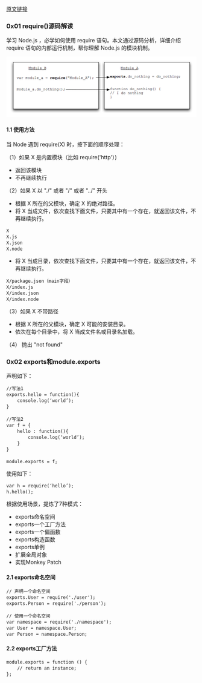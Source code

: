 [原文链接](http://gywbd.github.io/posts/2014/11/using-exports-nodejs-interface-design-pattern.html)

### 0x01 require()源码解读

学习 Node.js ，必学如何使用 require 语句。本文通过源码分析，详细介绍 require 语句的内部运行机制，帮你理解 Node.js 的模块机制。

![require and exports](./Resources/NodeJs-001.png)

#### 1.1 使用方法

当 Node 遇到 require(X) 时，按下面的顺序处理：

（1）如果 X 是内置模块（比如 require('http'）) 

- 返回该模块 
- 不再继续执行

（2）如果 X 以 "./" 或者 "/" 或者 "../" 开头 

- 根据 X 所在的父模块，确定 X 的绝对路径。 
- 将 X 当成文件，依次查找下面文件，只要其中有一个存在，就返回该文件，不再继续执行。

```
X
X.js
X.json
X.node
```

- 将 X 当成目录，依次查找下面文件，只要其中有一个存在，就返回该文件，不再继续执行。

```
X/package.json（main字段）
X/index.js
X/index.json
X/index.node
```

（3）如果 X 不带路径 

- 根据 X 所在的父模块，确定 X 可能的安装目录。 
- 依次在每个目录中，将 X 当成文件名或目录名加载。

（4） 抛出 "not found"

### 0x02 exports和module.exports

声明如下：

```
//写法1
exports.hello = function(){
    console.log(‘world’);
}

//写法2
var f = {
    hello : function(){
        console.log(‘world’);
    }
}

module.exports = f;
```

使用如下：

```
var h = require(‘hello’);
h.hello();
```

根据使用场景，提炼了7种模式：

- exports命名空间
- exports一个工厂方法
- exports一个偏函数
- exports构造函数
- exports单例
- 扩展全局对象
- 实现Monkey Patch

#### 2.1 exports命名空间

```
// 声明一个命名空间
exports.User = require('./user');
exports.Person = require('./person');

// 使用一个命名空间
var namespace = require('./namespace');
var User = namespace.User;
var Person = namespace.Person;
```

#### 2.2 exports工厂方法

```
module.exports = function () {
	// return an instance;
};
```

#### 